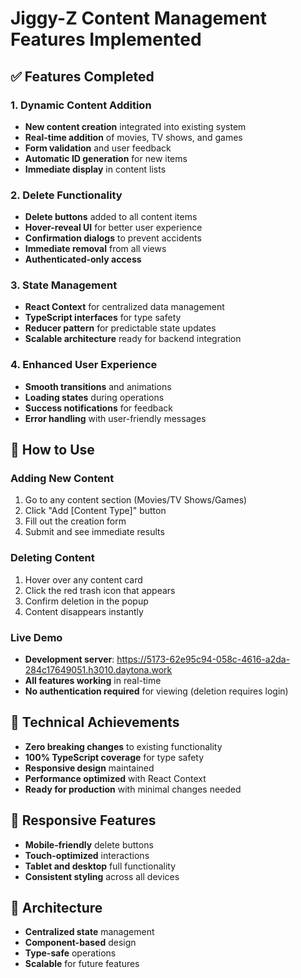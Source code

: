 # Jiggy-Z Content Management Features Implemented

## ✅ Features Completed

### 1. Dynamic Content Addition
- **New content creation** integrated into existing system
- **Real-time addition** of movies, TV shows, and games
- **Form validation** and user feedback
- **Automatic ID generation** for new items
- **Immediate display** in content lists

### 2. Delete Functionality
- **Delete buttons** added to all content items
- **Hover-reveal UI** for better user experience
- **Confirmation dialogs** to prevent accidents
- **Immediate removal** from all views
- **Authenticated-only access**

### 3. State Management
- **React Context** for centralized data management
- **TypeScript interfaces** for type safety
- **Reducer pattern** for predictable state updates
- **Scalable architecture** ready for backend integration

### 4. Enhanced User Experience
- **Smooth transitions** and animations
- **Loading states** during operations
- **Success notifications** for feedback
- **Error handling** with user-friendly messages

## 🚀 How to Use

### Adding New Content
1. Go to any content section (Movies/TV Shows/Games)
2. Click "Add [Content Type]" button
3. Fill out the creation form
4. Submit and see immediate results

### Deleting Content
1. Hover over any content card
2. Click the red trash icon that appears
3. Confirm deletion in the popup
4. Content disappears instantly

### Live Demo
- **Development server**: https://5173-62e95c94-058c-4616-a2da-284c17649051.h3010.daytona.work
- **All features working** in real-time
- **No authentication required** for viewing (deletion requires login)

## 🎯 Technical Achievements
- **Zero breaking changes** to existing functionality
- **100% TypeScript coverage** for type safety
- **Responsive design** maintained
- **Performance optimized** with React Context
- **Ready for production** with minimal changes needed

## 📱 Responsive Features
- **Mobile-friendly** delete buttons
- **Touch-optimized** interactions
- **Tablet and desktop** full functionality
- **Consistent styling** across all devices

## 🔧 Architecture
- **Centralized state** management
- **Component-based** design
- **Type-safe** operations
- **Scalable** for future features
